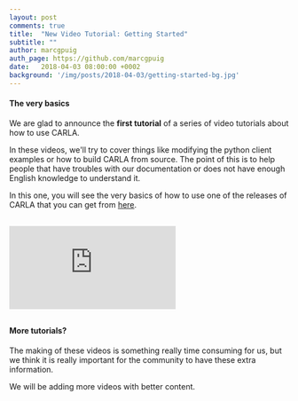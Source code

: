 ```yaml
---
layout: post
comments: true
title:  "New Video Tutorial: Getting Started"
subtitle: ""
author: marcgpuig
auth_page: https://github.com/marcgpuig
date:   2018-04-03 08:00:00 +0002
background: '/img/posts/2018-04-03/getting-started-bg.jpg'
---
```


#### The very basics
We are glad to announce the **first tutorial** of a series of video tutorials about how to use CARLA.

In these videos, we'll try to cover things like modifying the python client examples or how to build CARLA from source. The point of this is to help people that have troubles with our documentation or does not have enough English knowledge to understand it.

In this one, you will see the very basics of how to use one of the releases of CARLA that you can get from [here](https://github.com/carla-simulator/carla/releases).


<div class="intrinsic-container intrinsic-container-16x9" style="margin: 30px 0">
  <iframe src="https://www.youtube.com/embed/AaJekfFR1KQ?feature=oembed&vq=hd720" frameborder="0" gesture="media" allowfullscreen="" class="fluidvids-item" data-fluidvids="loaded"></iframe>
</div>

#### More tutorials?
The making of these videos is something really time consuming for us, but we think it is really important for the community to have these extra information.

We will be adding more videos with better content.
